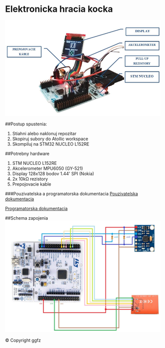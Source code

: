 # Elektronicka hracia kocka

![alt tag](https://github.com/vrs2016/hracia_kocka/blob/master/titleimage.JPG)

##Postup spustenia:
1. Stiahni alebo naklonuj repozitar
2. Skopiruj subory do Atollic workspace
3. Skompiluj na STM32 NUCLEO L152RE

##Potrebny hardware
1. STM NUCLEO L152RE
2. Akcelerometer MPU6050 (GY-521)
3. Display 128x128 bodov 1.44' SPI (Nokia)
4. 2x 10kΩ rezistory
5. Prepojovacie kable

###Pouzivatelska a programatorska dokumentacia
[Pouzivatelska dokumentacia](https://github.com/vrs2016/hracia_kocka/blob/master/Pouzivatelska_dokumentacia.pdf)

[Programatorska dokumentacia](https://github.com/vrs2016/hracia_kocka/blob/master/Programatorska_dokumentacia.pdf)

##Schema zapojenia
![alt tag](https://github.com/vrs2016/hracia_kocka/blob/master/schema.png)

© Copyright ggfz
